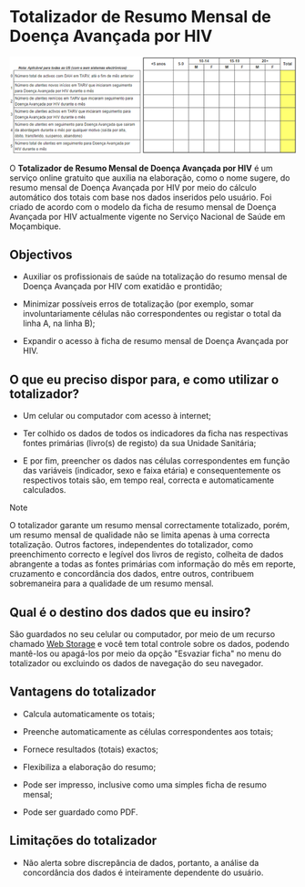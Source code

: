 # Totalizador de Resumo Mensal de Doença Avançada por HIV

![Trecho do Totalizador do Resumo Mensal de Doença Avançada por HIV](imagens/totalizador-de-resumo-mensal-de-doenca-avancada-por-hiv.png)

O **Totalizador de Resumo Mensal de Doença Avançada por HIV** é um serviço online gratuito que auxilia na elaboração, como o nome sugere, do resumo mensal de Doença Avançada por HIV por meio do cálculo automático dos totais com base nos dados inseridos pelo usuário. Foi criado de acordo com o modelo da ficha de resumo mensal de Doença Avançada por HIV actualmente vigente no Serviço Nacional de Saúde em Moçambique.


## Objectivos

* Auxiliar os profissionais de saúde na totalização do resumo mensal de Doença Avançada por HIV com exatidão e prontidão;

* Minimizar possíveis erros de totalização (por exemplo, somar involuntariamente células não correspondentes ou registar o total da linha A, na linha B);

* Expandir o acesso à ficha de resumo mensal de Doença Avançada por HIV.


## O que eu preciso dispor para, e como utilizar o totalizador?

* Um celular ou computador com acesso à internet;

* Ter colhido os dados de todos os indicadores da ficha nas respectivas fontes primárias (livro(s) de registo) da sua Unidade Sanitária;

* E por fim, preencher os dados nas células correspondentes em função das variáveis (indicador, sexo e faixa etária) e consequentemente os respectivos totais são, em tempo real, correcta e automaticamente calculados.


>[!NOTE]
>
> O totalizador garante um resumo mensal correctamente totalizado, porém, um resumo mensal de qualidade não se limita apenas à uma correcta totalização. Outros factores, independentes do totalizador, como preenchimento correcto e legível dos livros de registo, colheita de dados abrangente a todas as fontes primárias com informação do mês em reporte, cruzamento e concordância dos dados, entre outros, contribuem sobremaneira para a qualidade de um resumo mensal.


## Qual é o destino dos dados que eu insiro?

São guardados no seu celular ou computador, por meio de um recurso chamado [Web Storage](https://developer.mozilla.org/pt-BR/docs/Web/API/Web_Storage_API) e você tem total controle sobre os dados, podendo mantê-los ou apagá-los por meio da opção "Esvaziar ficha" no menu do totalizador ou excluindo os dados de navegação do seu navegador.


## Vantagens do totalizador

* Calcula automaticamente os totais;

* Preenche automaticamente as células correspondentes aos totais;

* Fornece resultados (totais) exactos;

* Flexibiliza a elaboração do resumo;

* Pode ser impresso, inclusive como uma simples ficha de resumo mensal;

* Pode ser guardado como PDF.


## Limitações do totalizador

* Não alerta sobre discrepância de dados, portanto, a análise da concordância dos dados é inteiramente dependente do usuário.